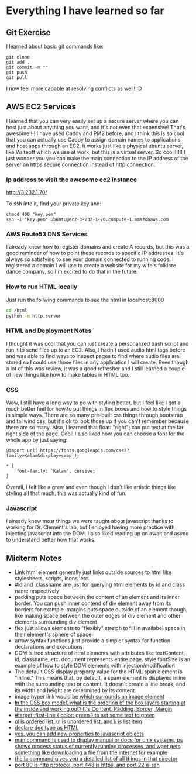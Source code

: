 # Everything I have learned so far

## Git Exercise

I learned about basic git commands like:

```
git clone
git add .
git commit -m ""
git push
git pull
```

I now feel more capable at resolving conflicts as well! :D

## AWS EC2 Services

I learned that you can very easily set up a secure server where you can host just about anything you want, and it's not even that expensive! That's awesome!!!! I have used Caddy and PM2 before, and I think this is so cool that you can actually use Caddy to assign domain names to applications and host apps through an EC2. It works just like a physical ubuntu server, like Writeoff which we use at work, but this is a virtual server. So cool!!!!!! I just wonder you you can make the main connection to the IP address of the server an https secure connection instead of http connection.

### Ip address to visit the awesome ec2 instance

http://3.232.1.70/

To ssh into it, find your private key and:

```
chmod 400 "key.pem"
ssh -i "key.pem" ubuntu@ec2-3-232-1-70.compute-1.amazonaws.com
```

### AWS Route53 DNS Services

I already knew how to register domains and create A records, but this was a good reminder of how to point these records to specific IP addresses. It's always so satisfying to see your domain connected to running code. I registered a domain I will use to create a website for my wife's folklore dance company, so I'm excited to do that in the future.

### How to run HTML locally

Just run the follwing commands to see the html in localhost:8000

```bash
cd /html
python -m http.server
```

### HTML and Deployment Notes

I thought it was cool that you can just create a personalized bash script and run it to send files up to an EC2. Also, I hadn't used audio html tags before and was able to find ways to inspect pages to find where audio files are stored so I could use those files in any application I will create. Even though a lot of this was review, it was a good refresher and I still learned a couple of new things like how to make tables in HTML too.

### CSS

Wow, I still have a long way to go with styling better, but I feel like I got a much better feel for how to put things in flex boxes and how to style things in simple ways. There are so many pre-built css things through bootstrap and tailwind css, but it's ok to look those up if you can't remember because there are so many. Also, I learned that float: "right"; can put text at the far right side of the page. Cool! I also liked how you can choose a font for the whole app by just saying: 

```
@import url('https://fonts.googleapis.com/css2?family=Kalam&display=swap');

* {
    font-family: 'Kalam', cursive;
}
```

Overall, I felt like a grew and even though I don't like artistic things like styling all that much, this was actually kind of fun.

### Javascript

I already knew most things we were taught about javascript thanks to working for Dr. Clement's lab, but I enjoyed having more practice with injecting javascript into the DOM. I also liked reading up on await and async to understand better how that works.

## Midterm Notes

- Link html element generally just links outside sources to html like stylesheets, scripts, icons, etc.
- #id and .classname are just for querying html elements by id and class name respectively
- padding puts space between the content of an element and its inner border. You can push inner contend of div element away from its borders for example. margins puts space outside of an element though, like making space between the outer edges of div element and other elements surrounding div element
- flex just allows elements to "flexibly" stretch to fill in availabel space in their element's sphere of space
- arrow syntax functions just provide a simpler syntax for function declarations and executions
- DOM is tree structure of html elements with attributes like textContent, id, classname, etc. document represents entire page. style.fontSize is an example of how to style DOM elements with injection/modification
- The default CSS display property value for the HTML span element is "inline." This means that, by default, a spam element is displayed inline with the surrounding text or content. It doesn't create a line break, and its width and height are determined by its content.
- image hyper link would be <a href="something.com"> which surrounds an image element
- In the CSS box model, what is the ordering of the box layers starting at the inside and working out? It's Content, Padding, Border, Margin
- #target::first-line { color: green } to set some text to green
- ol is ordered list, ul is unordered list, and li is list item
- <!DOCTYPE html> declare doc type as HTML
- yes, you can add new properties to javascript objects
- man command is used to display manual or docs for unix systems, ps shows process status of currently running processes, and wget gets something like downloading a file from the internet for example
- the la command gives you a detailed list of all things in that director
- port 80 is http protocol, port 443 is https, and port 22 is ssh
